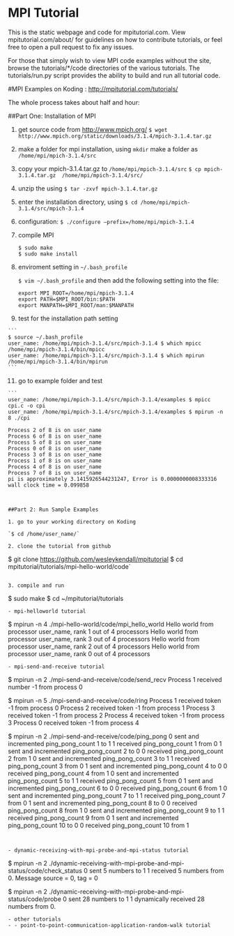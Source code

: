 MPI Tutorial
============

This is the static webpage and code for mpitutorial.com. View mpitutorial.com/about/ for guidelines on how to contribute tutorials, or feel free to open a pull request to fix any issues.

For those that simply wish to view MPI code examples without the site, browse the tutorials/*/code directories of the various tutorials. The tutorials/run.py script provides the ability to build and run all tutorial code.


#MPI Examples on Koding : http://mpitutorial.com/tutorials/

The whole process takes about half and hour:

##Part One: Installation of MPI

1. get source code from http://www.mpich.org/
    `$ wget http://www.mpich.org/static/downloads/3.1.4/mpich-3.1.4.tar.gz`

2. make a folder for mpi installation, using `mkdir` make a folder as `/home/mpi/mpich-3.1.4/src`

3. copy your mpich-3.1.4.tar.gz to `/home/mpi/mpich-3.1.4/src`
   `$ cp mpich-3.1.4.tar.gz  /home/mpi/mpich-3.1.4/src/`

4. unzip the using `$ tar -zxvf mpich-3.1.4.tar.gz`

5. enter the installation directory, using `$ cd /home/mpi/mpich-3.1.4/src/mpich-3.1.4`

6. configuration: `$ ./configure –prefix=/home/mpi/mpich-3.1.4`

7. compile MPI
   ```
   $ sudo make
   $ sudo make install
   ```
   
9. enviroment setting in `~/.bash_profile`

    `$ vim ~/.bash_profile` and then add the following setting into the file:

    ```
    export MPI_ROOT=/home/mpi/mpich-3.1.4
    export PATH=$MPI_ROOT/bin:$PATH
    export MANPATH=$MPI_ROOT/man:$MANPATH
    ```

 10. test for the installation path setting

    ```
    $ source ~/.bash_profile
    user_name: /home/mpi/mpich-3.1.4/src/mpich-3.1.4 $ which mpicc
    /home/mpi/mpich-3.1.4/bin/mpicc
    user_name: /home/mpi/mpich-3.1.4/src/mpich-3.1.4 $ which mpirun
    /home/mpi/mpich-3.1.4/bin/mpirun
    ```

 11. go to example folder and test

    ```
    user_name: /home/mpi/mpich-3.1.4/src/mpich-3.1.4/examples $ mpicc cpi.c -o cpi
    user_name: /home/mpi/mpich-3.1.4/src/mpich-3.1.4/examples $ mpirun -n 8 ./cpi

    Process 2 of 8 is on user_name
    Process 6 of 8 is on user_name
    Process 5 of 8 is on user_name
    Process 0 of 8 is on user_name
    Process 3 of 8 is on user_name
    Process 1 of 8 is on user_name
    Process 4 of 8 is on user_name
    Process 7 of 8 is on user_name
    pi is approximately 3.1415926544231247, Error is 0.0000000008333316
    wall clock time = 0.099858
   ```
   
   
##Part 2: Run Sample Examples

1. go to your working directory on Koding

   `$ cd /home/user_name/`

2. clone the tutorial from github

   ```
   $ git clone https://github.com/wesleykendall/mpitutorial
   $ cd mpitutorial/tutorials/mpi-hello-world/code`
   ```
   
3. compile and run

   ```
   $ sudo make
   $ cd  ~/mpitutorial/tutorials 
   ```
   - mpi-helloworld tutorial
   ```
   $ mpirun -n 4  ./mpi-hello-world/code/mpi_hello_world
   Hello world from processor user_name, rank 1 out of 4 processors
   Hello world from processor user_name, rank 3 out of 4 processors
   Hello world from processor user_name, rank 2 out of 4 processors
   Hello world from processor user_name, rank 0 out of 4 processors
   ```
   - mpi-send-and-receive tutorial
   ```
   $ mpirun -n 2  ./mpi-send-and-receive/code/send_recv
   Process 1 received number -1 from process 0
   
   $ mpirun -n 5  ./mpi-send-and-receive/code/ring
   Process 1 received token -1 from process 0
   Process 2 received token -1 from process 1
   Process 3 received token -1 from process 2
   Process 4 received token -1 from process 3
   Process 0 received token -1 from process 4
   
   $ mpirun -n 2  ./mpi-send-and-receive/code/ping_pong
   0 sent and incremented ping_pong_count 1 to 1
   1 received ping_pong_count 1 from 0
   1 sent and incremented ping_pong_count 2 to 0
   0 received ping_pong_count 2 from 1
   0 sent and incremented ping_pong_count 3 to 1
   1 received ping_pong_count 3 from 0
   1 sent and incremented ping_pong_count 4 to 0
   0 received ping_pong_count 4 from 1
   0 sent and incremented ping_pong_count 5 to 1
   1 received ping_pong_count 5 from 0
   1 sent and incremented ping_pong_count 6 to 0
   0 received ping_pong_count 6 from 1
   0 sent and incremented ping_pong_count 7 to 1
   1 received ping_pong_count 7 from 0
   1 sent and incremented ping_pong_count 8 to 0
   0 received ping_pong_count 8 from 1
   0 sent and incremented ping_pong_count 9 to 1
   1 received ping_pong_count 9 from 0
   1 sent and incremented ping_pong_count 10 to 0
   0 received ping_pong_count 10 from 1
   ```
   
   
   - dynamic-receiving-with-mpi-probe-and-mpi-status tutorial
   ```
   $ mpirun -n 2 ./dynamic-receiving-with-mpi-probe-and-mpi-status/code/check_status
   0 sent 5 numbers to 1
   1 received 5 numbers from 0. Message source = 0, tag = 0
   
   $ mpirun -n 2  ./dynamic-receiving-with-mpi-probe-and-mpi-status/code/probe
   0 sent 28 numbers to 1
   1 dynamically received 28 numbers from 0.
   ```
   - other tutorials
   - - point-to-point-communication-application-random-walk tutorial
   ```
   ```
